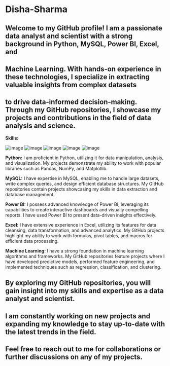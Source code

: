 # Disha-Sharma
## Welcome to my GitHub profile! I am a passionate data analyst and scientist with a strong background in Python, MySQL, Power BI, Excel, and 
## Machine Learning. With hands-on experience in these technologies, I specialize in extracting valuable insights from complex datasets 
## to drive data-informed decision-making. Through my GitHub repositories, I showcase my projects and contributions in the field of data analysis and science.

**Skills:**


![image](https://github.com/disha1129/Disha-Sharma/assets/84631602/1eee0235-e78b-474b-8441-c6d76884839d) ![image](https://github.com/disha1129/Disha-Sharma/assets/84631602/0c08c78f-ea51-40ad-b8db-06affac3b4ce) ![image](https://github.com/disha1129/Disha-Sharma/assets/84631602/b34d1a15-9ecf-4afa-8b30-837ae1c241da)  ![image](https://github.com/disha1129/Disha-Sharma/assets/84631602/13e7b416-2bb9-45a2-b964-7887a9ac33fa)  ![image](https://github.com/disha1129/Disha-Sharma/assets/84631602/6d97f552-2ba1-41dc-8ffb-42c993f8d7e5)
  


**Python:** I am proficient in Python, utilizing it for data manipulation, analysis, and visualization. My projects demonstrate my ability to work with popular libraries such as Pandas, NumPy, and Matplotlib.


**MySQL:** I have expertise in MySQL, enabling me to handle large datasets, write complex queries, and design efficient database structures. My GitHub repositories contain projects showcasing my skills in data extraction and database management.


**Power BI:** I possess advanced knowledge of Power BI, leveraging its capabilities to create interactive dashboards and visually compelling reports. I have used Power BI to present data-driven insights effectively.


**Excel:** I have extensive experience in Excel, utilizing its features for data cleansing, data transformation, and advanced analytics. My GitHub projects highlight my ability to work with formulas, pivot tables, and macros for efficient data processing.

**Machine Learning:** I have a strong foundation in machine learning algorithms and frameworks. My GitHub repositories feature projects where I have developed predictive models, performed feature engineering, 
and implemented techniques such as regression, classification, and clustering.

## By exploring my GitHub repositories, you will gain insight into my skills and expertise as a data analyst and scientist.
## I am constantly working on new projects and expanding my knowledge to stay up-to-date with the latest trends in the field.
## Feel free to reach out to me for collaborations or further discussions on any of my projects.
